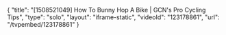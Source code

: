 {
    "title": "[1508521049] How To Bunny Hop A Bike | GCN's Pro Cycling Tips",
    "type": "solo",
    "layout": "iframe-static",
    "videoId": "123178861",
    "url": "\/tvpembed\/123178861"
}